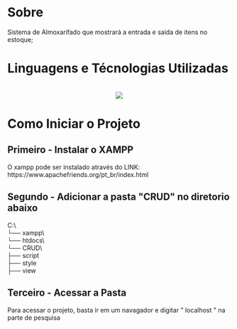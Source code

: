 <h1>Sobre</h1>
Sistema de Almoxarifado que mostrará a entrada e saida de itens no estoque;



<h1>Linguagens e Técnologias Utilizadas</h1>
<div style="display: inline_block" align="center" ><br>
    <a href="https://skillicons.dev">
    <img src="https://skillicons.dev/icons?i=git,postgres,php,vscode" />
  </a>
</div>


  <h1>Como Iniciar o Projeto</h1>

  <h2>Primeiro - Instalar o XAMPP</h2>
  <p>O xampp pode ser instalado através do LINK: https://www.apachefriends.org/pt_br/index.html</p>

<h2>Segundo - Adicionar a pasta "CRUD" no diretorio abaixo</h2>
<p>
    C:\
    <br>
    └── xampp\
    <br>
    └── htdocs\
    <br>
        └── CRUD\
    <br>
            ├── script
    <br>
            ├── style
    <br>
            ├── view
</p>

<h2>Terceiro - Acessar a Pasta</h2>
<p>Para acessar o projeto, basta ir em um navagador e digitar " localhost " na parte de pesquisa</p>
